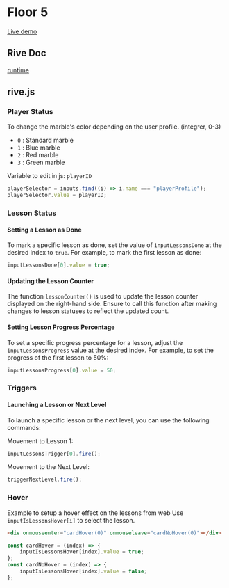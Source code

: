 # Floor 5

[Live demo](https://guillaumecartoonbase.github.io/Pasqal-Floor_5/)

## Rive Doc

[runtime](https://help.rive.app/runtimes/overview)

## rive.js

### Player Status

To change the marble's color depending on the user profile.
(integrer, 0-3)

- `0` : Standard marble
- `1` : Blue marble
- `2` : Red marble
- `3` : Green marble

Variable to edit in js: `playerID`

```js
playerSelector = inputs.find((i) => i.name === "playerProfile");
playerSelector.value = playerID;
```

### Lesson Status

#### Setting a Lesson as Done

To mark a specific lesson as done, set the value of `inputLessonsDone` at the desired index to `true`. For example, to mark the first lesson as done:

```js
inputLessonsDone[0].value = true;
```

#### Updating the Lesson Counter

The function `lessonCounter()` is used to update the lesson counter displayed on the right-hand side. Ensure to call this function after making changes to lesson statuses to reflect the updated count.

#### Setting Lesson Progress Percentage

To set a specific progress percentage for a lesson, adjust the `inputLessonsProgress` value at the desired index. For example, to set the progress of the first lesson to 50%:

```js
inputLessonsProgress[0].value = 50;
```

### Triggers

#### Launching a Lesson or Next Level

To launch a specific lesson or the next level, you can use the following commands:

Movement to Lesson 1:

```javascript
inputLessonsTrigger[0].fire();
```

Movement to the Next Level:

```javascript
triggerNextLevel.fire();
```

### Hover

Example to setup a hover effect on the lessons from web
Use `inputIsLessonsHover[i]` to select the lesson.

```html
<div onmouseenter="cardHover(0)" onmouseleave="cardNoHover(0)"></div>
```

```js
const cardHover = (index) => {
	inputIsLessonsHover[index].value = true;
};
const cardNoHover = (index) => {
	inputIsLessonsHover[index].value = false;
};
```
